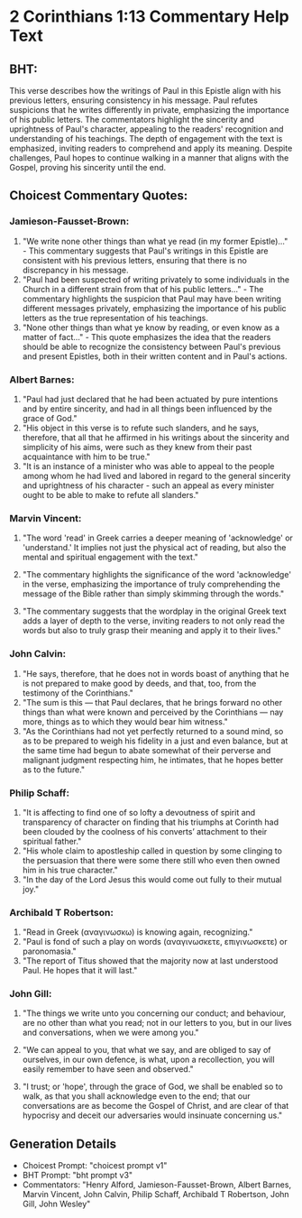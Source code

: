 # 2 Corinthians 1:13 Commentary Help Text

## BHT:
This verse describes how the writings of Paul in this Epistle align with his previous letters, ensuring consistency in his message. Paul refutes suspicions that he writes differently in private, emphasizing the importance of his public letters. The commentators highlight the sincerity and uprightness of Paul's character, appealing to the readers' recognition and understanding of his teachings. The depth of engagement with the text is emphasized, inviting readers to comprehend and apply its meaning. Despite challenges, Paul hopes to continue walking in a manner that aligns with the Gospel, proving his sincerity until the end.

## Choicest Commentary Quotes:
### Jamieson-Fausset-Brown:
1. "We write none other things than what ye read (in my former Epistle)..." - This commentary suggests that Paul's writings in this Epistle are consistent with his previous letters, ensuring that there is no discrepancy in his message.
2. "Paul had been suspected of writing privately to some individuals in the Church in a different strain from that of his public letters..." - The commentary highlights the suspicion that Paul may have been writing different messages privately, emphasizing the importance of his public letters as the true representation of his teachings.
3. "None other things than what ye know by reading, or even know as a matter of fact..." - This quote emphasizes the idea that the readers should be able to recognize the consistency between Paul's previous and present Epistles, both in their written content and in Paul's actions.

### Albert Barnes:
1. "Paul had just declared that he had been actuated by pure intentions and by entire sincerity, and had in all things been influenced by the grace of God."
2. "His object in this verse is to refute such slanders, and he says, therefore, that all that he affirmed in his writings about the sincerity and simplicity of his aims, were such as they knew from their past acquaintance with him to be true."
3. "It is an instance of a minister who was able to appeal to the people among whom he had lived and labored in regard to the general sincerity and uprightness of his character - such an appeal as every minister ought to be able to make to refute all slanders."

### Marvin Vincent:
1. "The word 'read' in Greek carries a deeper meaning of 'acknowledge' or 'understand.' It implies not just the physical act of reading, but also the mental and spiritual engagement with the text."

2. "The commentary highlights the significance of the word 'acknowledge' in the verse, emphasizing the importance of truly comprehending the message of the Bible rather than simply skimming through the words."

3. "The commentary suggests that the wordplay in the original Greek text adds a layer of depth to the verse, inviting readers to not only read the words but also to truly grasp their meaning and apply it to their lives."

### John Calvin:
1. "He says, therefore, that he does not in words boast of anything that he is not prepared to make good by deeds, and that, too, from the testimony of the Corinthians."
2. "The sum is this — that Paul declares, that he brings forward no other things than what were known and perceived by the Corinthians — nay more, things as to which they would bear him witness."
3. "As the Corinthians had not yet perfectly returned to a sound mind, so as to be prepared to weigh his fidelity in a just and even balance, but at the same time had begun to abate somewhat of their perverse and malignant judgment respecting him, he intimates, that he hopes better as to the future."

### Philip Schaff:
1. "It is affecting to find one of so lofty a devoutness of spirit and transparency of character on finding that his triumphs at Corinth had been clouded by the coolness of his converts’ attachment to their spiritual father." 
2. "His whole claim to apostleship called in question by some clinging to the persuasion that there were some there still who even then owned him in his true character." 
3. "In the day of the Lord Jesus this would come out fully to their mutual joy."

### Archibald T Robertson:
1. "Read in Greek (αναγινωσκω) is knowing again, recognizing."
2. "Paul is fond of such a play on words (αναγινωσκετε, επιγινωσκετε) or paronomasia."
3. "The report of Titus showed that the majority now at last understood Paul. He hopes that it will last."

### John Gill:
1. "The things we write unto you concerning our conduct; and behaviour, are no other than what you read; not in our letters to you, but in our lives and conversations, when we were among you." 

2. "We can appeal to you, that what we say, and are obliged to say of ourselves, in our own defence, is what, upon a recollection, you will easily remember to have seen and observed." 

3. "I trust; or 'hope', through the grace of God, we shall be enabled so to walk, as that you shall acknowledge even to the end; that our conversations are as become the Gospel of Christ, and are clear of that hypocrisy and deceit our adversaries would insinuate concerning us."


## Generation Details
- Choicest Prompt: "choicest prompt v1"
- BHT Prompt: "bht prompt v3"
- Commentators: "Henry Alford, Jamieson-Fausset-Brown, Albert Barnes, Marvin Vincent, John Calvin, Philip Schaff, Archibald T Robertson, John Gill, John Wesley"
